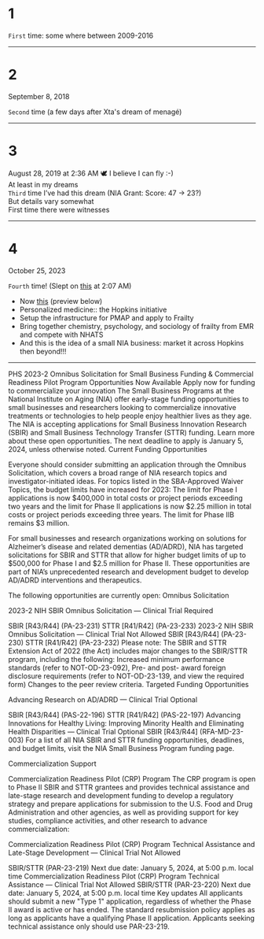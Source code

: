 # 1

`First` time: some where between 2009-2016

---

# 2

September 8, 2018

`Second` time (a few days after Xta's dream of menagé)

---

# 3

August 28, 2019 at 2:36 AM
 🕊 
I believe I can fly :-)   
At least in my dreams    
`Third` time I’ve had this dream (NIA Grant: Score: 47 -> 23?)   
But details vary somewhat   
First time there were witnesses    

---

# 4

October 25, 2023 

`Fourth` time! (Slept on [this](https://github.com/abikesa/dialygrind) at 2:07 AM)

   - Now [this](https://mailchi.mp/nih.gov/januarayomnibus-53728?e=9af795b4c2) (preview below)
   - Personalized medicine:: the Hopkins initiative
   - Setup the infrastructure for PMAP and apply to Frailty
   - Bring together chemistry, psychology, and sociology of frailty from EMR and compete with NHATS
   - And this is the idea of a small NIA business: market it across Hopkins then beyond!!!

---

PHS 2023-2 Omnibus Solicitation for Small Business Funding & Commercial Readiness Pilot Program Opportunities Now Available
Apply now for funding to commercialize your innovation
The Small Business Programs at the National Institute on Aging (NIA) offer early-stage funding opportunities to small businesses and researchers looking to commercialize innovative treatments or technologies to help people enjoy healthier lives as they age. The NIA is accepting applications for Small Business Innovation Research (SBIR) and Small Business Technology Transfer (STTR) funding. Learn more about these open opportunities. The next deadline to apply is January 5, 2024, unless otherwise noted. 
Current Funding Opportunities

Everyone should consider submitting an application through the Omnibus Solicitation, which covers a broad range of NIA research topics and investigator-initiated ideas. For topics listed in the SBA-Approved Waiver Topics, the budget limits have increased for 2023: The limit for Phase I applications is now $400,000 in total costs or project periods exceeding two years and the limit for Phase II applications is now $2.25 million in total costs or project periods exceeding three years. The limit for Phase IIB remains $3 million.

For small businesses and research organizations working on solutions for Alzheimer’s disease and related dementias (AD/ADRD), NIA has targeted solicitations for SBIR and STTR that allow for higher budget limits of up to $500,000 for Phase I and $2.5 million for Phase II. These opportunities are part of NIA’s unprecedented research and development budget to develop AD/ADRD interventions and therapeutics. 

The following opportunities are currently open: 
Omnibus Solicitation

2023-2 NIH SBIR Omnibus Solicitation — Clinical Trial Required

SBIR [R43/R44] (PA-23-231)
STTR [R41/R42] (PA-23-233)
2023-2 NIH SBIR Omnibus Solicitation — Clinical Trial Not Allowed
SBIR [R43/R44] (PA-23-230)
STTR [R41/R42] (PA-23-232)
Please note: The SBIR and STTR Extension Act of 2022 (the Act) includes major changes to the SBIR/STTR program, including the following:
Increased minimum performance standards (refer to NOT-OD-23-092),
Pre- and post- award foreign disclosure requirements (refer to NOT-OD-23-139, and view the required form)
Changes to the peer review criteria.
Targeted Funding Opportunities

Advancing Research on AD/ADRD — Clinical Trial Optional

SBIR [R43/R44] (PAS-22-196)
STTR [R41/R42] (PAS-22-197)
Advancing Innovations for Healthy Living: Improving Minority Health and Eliminating Health Disparities — Clinical Trial Optional
SBIR [R43/R44] (RFA-MD-23-003)
For a list of all  NIA SBIR and STTR funding opportunities, deadlines, and budget limits, visit the NIA Small Business Program funding page. 

Commercialization Support

Commercialization Readiness Pilot (CRP) Program
The CRP program is open to Phase II SBIR and STTR grantees and provides technical assistance and late-stage research and development funding to develop a regulatory strategy and prepare applications for submission to the U.S. Food and Drug Administration and other agencies, as well as providing support for key studies, compliance activities, and other research to advance commercialization:

Commercialization Readiness Pilot (CRP) Program Technical Assistance and Late-Stage Development — Clinical Trial Not Allowed

SBIR/STTR (PAR-23-219)
Next due date: January 5, 2024, at 5:00 p.m. local time
Commercialization Readiness Pilot (CRP) Program Technical Assistance — Clinical Trial Not Allowed
SBIR/STTR (PAR-23-220)
Next due date: January 5, 2024, at 5:00 p.m. local time
Key updates
All applicants should submit a new "Type 1" application, regardless of whether the Phase II award is active or has ended.
The standard resubmission policy applies as long as applicants have a qualifying Phase II application.
Applicants seeking technical assistance only should use PAR-23-219.


